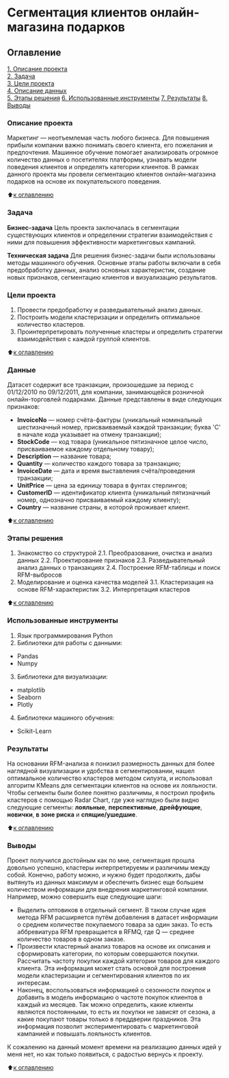 # Сегментация клиентов онлайн-магазина подарков

## Оглавление  
[1. Описание проекта](#Описание-проекта)  
[2. Задача](#Задача)  
[3. Цели проекта](#Цели-проекта)  
[4. Описание данных](#Данные)  
[5. Этапы решения](#Этапы-решения)
[6. Использованные инструменты](#Использованные-инструменты) 
[7. Результаты](#Результаты) 
[8. Выводы](#Выводы) 

### Описание проекта    

Маркетинг — неотъемлемая часть любого бизнеса. Для повышения прибыли компании важно понимать своего клиента, его пожелания и предпочтения. Машинное обучение помогает анализировать огромное количество данных о посетителях платформы, узнавать модели поведения клиентов и определять категории клиентов. В рамках данного проекта мы провели сегментацию клиентов онлайн-магазина подарков на основе их покупательского поведения.

:arrow_up:[к оглавлению](#Оглавление)


### Задача  

**Бизнес-задача**
Цель проекта заключалась в сегментации существующих клиентов и определении стратегии взаимодействия с ними для повышения эффективности маркетинговых кампаний.

**Техническая задача**
Для решения бизнес-задачи были использованы методы машинного обучения. Основные этапы работы включали в себя предобработку данных, анализ основных характеристик, создание новых признаков, сегментацию клиентов и визуализацию результатов.



### Цели проекта

1. Провести предобработку и разведывательный анализ данных.
2. Построить модели кластеризации и определить оптимальное количество кластеров.
3. Проинтерпретировать полученные кластеры и определить стратегии взаимодействия с каждой группой клиентов.
  
:arrow_up:[к оглавлению](#Оглавление)


### Данные

Датасет содержит все транзакции, произошедшие за период с 01/12/2010 по 09/12/2011, для компании, занимающейся розничной онлайн-торговлей подарками. Данные представлены в виде следующих признаков:

* **InvoiceNo** — номер счёта-фактуры (уникальный номинальный шестизначный номер, присваиваемый каждой транзакции; буква 'C' в начале кода указывает на отмену транзакции);
* **StockCode** — код товара (уникальное пятизначное целое число, присваиваемое каждому отдельному товару);
* **Description** — название товара;
* **Quantity** — количество каждого товара за транзакцию;
* **InvoiceDate** — дата и время выставления счёта/проведения транзакции;
* **UnitPrice** — цена за единицу товара в фунтах стерлингов;
* **CustomerID** — идентификатор клиента (уникальный пятизначный номер, однозначно присваиваемый каждому клиенту);
* **Country** — название страны, в которой проживает клиент.

:arrow_up:[к оглавлению](#Оглавление)


### Этапы решения  

1. Знакомство со структурой
2.1. Преобразование, очистка и анализ данных
2.2. Проектирование признаков
2.3. Разведывательный анализ данных о транзакциях
2.4. Построение RFM-таблицы и поиск RFM-выбросов
3. Моделирование и оценка качества моделей
3.1. Кластеризация на основе RFM-характеристик
3.2. Интерпретация кластеров

:arrow_up:[к оглавлению](#Оглавление)

### Использованные инструменты

1. Язык программирования Python
2. Библиотеки для работы с данными: 
* Pandas
* Numpy
3. Библиотеки для визуализации:
* matplotlib
* Seaborn
* Plotly
4. Библиотеки машиного обучения:
* Scikit-Learn

### Результаты
На основании RFM-анализа я понизил размерность данных для более наглядной визуализации и удобства в сегментировании, нашел оптимальное количество кластеров методом силуэта, и использовал алгоритм KMeans для сегментации клиентов на основе их лояльности. Чтобы сегменты были более понятно различимы, я построил профиль кластеров с помощью Radar Chart, где уже наглядно были видно следующие сегменты: **лояльные**, **перспективные**, **дрейфующие**, **новички**, **в зоне риска** и **спящие/ушедшие**.

:arrow_up:[к оглавлению](#Оглавление)


### Выводы 

Проект получился достойным как по мне, сегментация прошла довольно успешно, кластеры интерпретируемы и различимы между собой. Конечно, работу можно, и нужно будет продолжить, дабы вытянуть из данных максимум и обеспечить бизнес еще большем количеством информации для внедрения маркетинговой компании. Например, можно совершить еще следующие шаги:

* Выделить оптовиков в отдельный сегмент. В таком случае идея метода RFM расширяется путём добавления в датасет информации о среднем количестве покупаемого товара за один заказ. То есть аббревиатура RFM превращается в RFMQ, где Q — среднее количество товаров в одном заказе.
* Произвести кластерный анализ товаров на основе их описания и сформировать категории, по которым совершаются покупки.
Рассчитать частоту покупки каждой категории товаров для каждого клиента. Эта информация может стать основой для построения модели кластеризации и сегментирования клиентов по их интересам.
* Наконец, воспользоваться информацией о сезонности покупок и добавить в модель информацию о частоте покупок клиентов в каждый из месяцев. Так можно определить, какие клиенты являются постоянными, то есть их покупки не зависят от сезона, а какие покупают товары только в преддверии праздников. Эта информация позволит экспериментировать с маркетинговой кампанией и повышать лояльность клиентов.

К сожалению на данный момент времени на реализацию данных идей у меня нет, но как только появиться, с радостью вернусь к проекту.

:arrow_up:[к оглавлению](#Оглавление)


